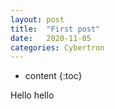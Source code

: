 ```yaml
---
layout: post
title:  "First post"
date:   2020-11-05
categories: Cybertron
---
```


* content
{:toc}

Hello hello